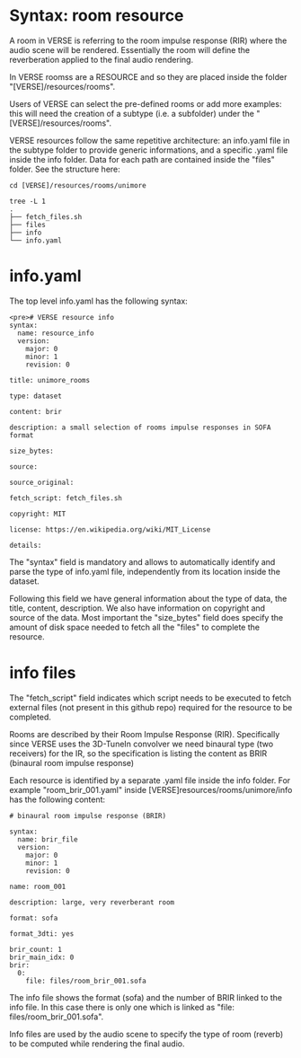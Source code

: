 # Syntax: room resource
A room in VERSE is referring to the room impulse response (RIR) where the audio scene will be rendered. Essentially the room will define the reverberation applied to the final audio rendering.

In VERSE roomss are a RESOURCE and so they are placed inside the folder "[VERSE]/resources/rooms".

Users of VERSE can select the pre-defined rooms or add more examples: this will need the creation of a subtype (i.e. a subfolder) under the "[VERSE]/resources/rooms".

VERSE resources follow the same repetitive architecture: an info.yaml file in the subtype folder to provide generic informations, and a specific .yaml file inside the info folder. Data for each path are contained inside the "files" folder. See the structure here:

```
cd [VERSE]/resources/rooms/unimore

tree -L 1
.
├── fetch_files.sh
├── files
├── info
└── info.yaml
```


# info.yaml
The top level info.yaml has the following syntax:

```
<pre># VERSE resource info 
syntax:
  name: resource_info
  version:
    major: 0
    minor: 1
    revision: 0

title: unimore_rooms

type: dataset

content: brir

description: a small selection of rooms impulse responses in SOFA format

size_bytes:

source: 

source_original:

fetch_script: fetch_files.sh

copyright: MIT

license: https://en.wikipedia.org/wiki/MIT_License

details: 
```

The "syntax" field is mandatory and allows to automatically identify and parse the type of info.yaml file, independently from its location inside the dataset.

Following this field we have general information about the type of data, the title, content, description. We also have information on copyright and source of the data. Most important the "size_bytes" field does specify the amount of disk space needed to fetch all the "files" to complete the resource.

# info files
The "fetch_script" field indicates which script needs to be executed to fetch external files (not present in this github repo) required for the resource to be completed.

Rooms are described by their Room Impulse Response (RIR). Specifically since VERSE uses the 3D-TuneIn convolver we need binaural type (two receivers) for the IR, so the specification is listing the content as BRIR (binaural room impulse response)

Each resource is identified by a separate .yaml file inside the info folder. For example "room_brir_001.yaml" inside [VERSE]resources/rooms/unimore/info has the following content:

```
# binaural room impulse response (BRIR)

syntax:
  name: brir_file
  version:
    major: 0
    minor: 1
    revision: 0

name: room_001

description: large, very reverberant room

format: sofa

format_3dti: yes

brir_count: 1
brir_main_idx: 0
brir:
  0:
    file: files/room_brir_001.sofa
```

The info file shows the format (sofa) and the number of BRIR linked to the info file. In this case there is only one which is linked as "file: files/room_brir_001.sofa".

Info files are used by the audio scene to specify the type of room (reverb) to be computed while rendering the final audio.
